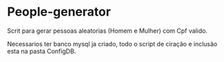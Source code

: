 # People-generator

Scrit para gerar pessoas aleatorias (Homem e Mulher) com Cpf valido.

Necessarios ter banco mysql ja criado, todo o script de ciração e inclusão esta na pasta ConfigDB.
